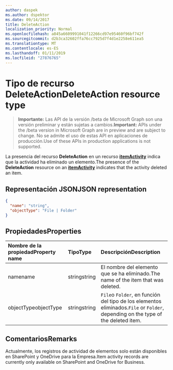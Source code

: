 ```yaml
---
author: daspek
ms.author: dspektor
ms.date: 09/14/2017
title: DeleteAction
localization_priority: Normal
ms.openlocfilehash: a845a6609991041f12266cd97e95460f96bf742f
ms.sourcegitcommit: d2b3ca32602ffa76cc7925d7f4d1e2258e611ea5
ms.translationtype: MT
ms.contentlocale: es-ES
ms.lasthandoff: 01/11/2019
ms.locfileid: "27876765"
---
```

# <a name="deleteaction-resource-type"></a><span data-ttu-id="b2e09-102">Tipo de recurso DeleteAction</span><span class="sxs-lookup"><span data-stu-id="b2e09-102">DeleteAction resource type</span></span>

> <span data-ttu-id="b2e09-103">**Importante:** Las API de la versión /beta de Microsoft Graph son una versión preliminar y están sujetas a cambios.</span><span class="sxs-lookup"><span data-stu-id="b2e09-103">**Important:** APIs under the /beta version in Microsoft Graph are in preview and are subject to change.</span></span> <span data-ttu-id="b2e09-104">No se admite el uso de estas API en aplicaciones de producción.</span><span class="sxs-lookup"><span data-stu-id="b2e09-104">Use of these APIs in production applications is not supported.</span></span>

<span data-ttu-id="b2e09-105">La presencia del recurso **DeleteAction** en un recurso [**itemActivity**][activity] indica que la actividad ha eliminado un elemento.</span><span class="sxs-lookup"><span data-stu-id="b2e09-105">The presence of the **DeleteAction** resource on an [**itemActivity**][activity] indicates that the activity deleted an item.</span></span>

[activity]: itemactivity.md

## <a name="json-representation"></a><span data-ttu-id="b2e09-106">Representación JSON</span><span class="sxs-lookup"><span data-stu-id="b2e09-106">JSON representation</span></span>

<!-- {
  "blockType": "resource",
  "optionalProperties": [ ],
  "@type": "microsoft.graph.deleteAction"
}-->

```json
{
  "name": "string",
  "objectType": "File | Folder"
}
```

## <a name="properties"></a><span data-ttu-id="b2e09-107">Propiedades</span><span class="sxs-lookup"><span data-stu-id="b2e09-107">Properties</span></span>

| <span data-ttu-id="b2e09-108">Nombre de la propiedad</span><span class="sxs-lookup"><span data-stu-id="b2e09-108">Property name</span></span> | <span data-ttu-id="b2e09-109">Tipo</span><span class="sxs-lookup"><span data-stu-id="b2e09-109">Type</span></span>   | <span data-ttu-id="b2e09-110">Descripción</span><span class="sxs-lookup"><span data-stu-id="b2e09-110">Description</span></span>
|:--------------|:-------|:----------------------------------------------------
| <span data-ttu-id="b2e09-111">name</span><span class="sxs-lookup"><span data-stu-id="b2e09-111">name</span></span>          | <span data-ttu-id="b2e09-112">string</span><span class="sxs-lookup"><span data-stu-id="b2e09-112">string</span></span> | <span data-ttu-id="b2e09-113">El nombre del elemento que se ha eliminado.</span><span class="sxs-lookup"><span data-stu-id="b2e09-113">The name of the item that was deleted.</span></span>
| <span data-ttu-id="b2e09-114">objectType</span><span class="sxs-lookup"><span data-stu-id="b2e09-114">objectType</span></span>    | <span data-ttu-id="b2e09-115">string</span><span class="sxs-lookup"><span data-stu-id="b2e09-115">string</span></span> | <span data-ttu-id="b2e09-116">`File`o `Folder`, en función del tipo de los elementos eliminados.</span><span class="sxs-lookup"><span data-stu-id="b2e09-116">`File` or `Folder`, depending on the type of the deleted item.</span></span>

## <a name="remarks"></a><span data-ttu-id="b2e09-117">Comentarios</span><span class="sxs-lookup"><span data-stu-id="b2e09-117">Remarks</span></span>

<span data-ttu-id="b2e09-118">Actualmente, los registros de actividad de elementos solo están disponibles en SharePoint y OneDrive para la Empresa.</span><span class="sxs-lookup"><span data-stu-id="b2e09-118">Item activity records are currently only available on SharePoint and OneDrive for Business.</span></span>

<!-- {
  "type": "#page.annotation",
  "description": "The DeleteAction object provides information about the deletion of an item.",
  "keywords": "activities,activity,action,delete,deletion",
  "section": "documentation",
  "tocPath": "Resources/DeleteAction"
} -->
